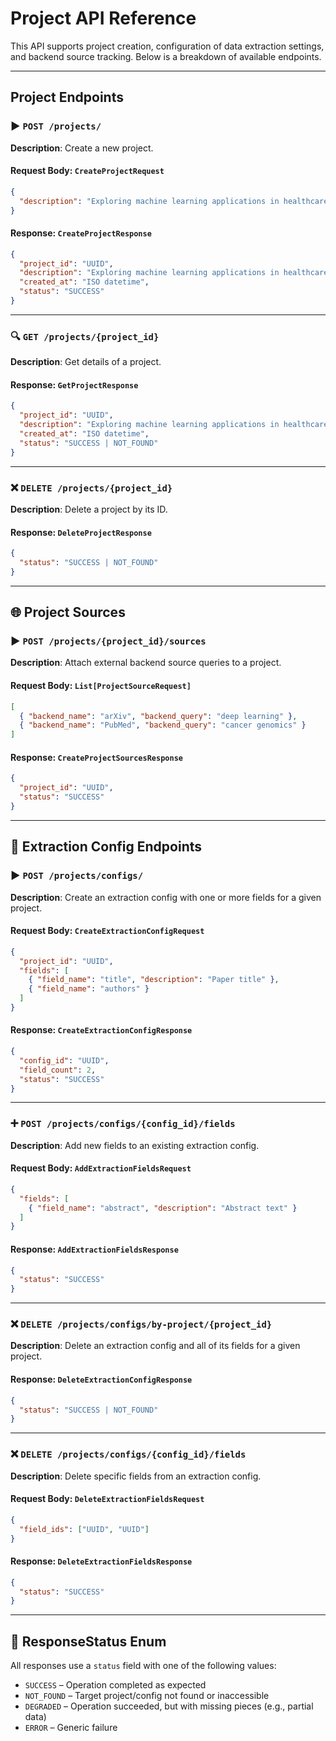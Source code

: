# Project API Reference

This API supports project creation, configuration of data extraction settings, and backend source tracking. Below is a breakdown of available endpoints.

---

## Project Endpoints

### ▶️ `POST /projects/`

**Description**: Create a new project.

#### Request Body: `CreateProjectRequest`

```json
{
  "description": "Exploring machine learning applications in healthcare"
}
```

#### Response: `CreateProjectResponse`

```json
{
  "project_id": "UUID",
  "description": "Exploring machine learning applications in healthcare",
  "created_at": "ISO datetime",
  "status": "SUCCESS"
}
```

---

### 🔍 `GET /projects/{project_id}`

**Description**: Get details of a project.

#### Response: `GetProjectResponse`

```json
{
  "project_id": "UUID",
  "description": "Exploring machine learning applications in healthcare",
  "created_at": "ISO datetime",
  "status": "SUCCESS | NOT_FOUND"
}
```

---

### ❌ `DELETE /projects/{project_id}`

**Description**: Delete a project by its ID.

#### Response: `DeleteProjectResponse`

```json
{
  "status": "SUCCESS | NOT_FOUND"
}
```

---

## 🌐 Project Sources

### ▶️ `POST /projects/{project_id}/sources`

**Description**: Attach external backend source queries to a project.

#### Request Body: `List[ProjectSourceRequest]`

```json
[
  { "backend_name": "arXiv", "backend_query": "deep learning" },
  { "backend_name": "PubMed", "backend_query": "cancer genomics" }
]
```

#### Response: `CreateProjectSourcesResponse`

```json
{
  "project_id": "UUID",
  "status": "SUCCESS"
}
```

---

## 🧪 Extraction Config Endpoints

### ▶️ `POST /projects/configs/`

**Description**: Create an extraction config with one or more fields for a given project.

#### Request Body: `CreateExtractionConfigRequest`

```json
{
  "project_id": "UUID",
  "fields": [
    { "field_name": "title", "description": "Paper title" },
    { "field_name": "authors" }
  ]
}
```

#### Response: `CreateExtractionConfigResponse`

```json
{
  "config_id": "UUID",
  "field_count": 2,
  "status": "SUCCESS"
}
```

---

### ➕ `POST /projects/configs/{config_id}/fields`

**Description**: Add new fields to an existing extraction config.

#### Request Body: `AddExtractionFieldsRequest`

```json
{
  "fields": [
    { "field_name": "abstract", "description": "Abstract text" }
  ]
}
```

#### Response: `AddExtractionFieldsResponse`

```json
{
  "status": "SUCCESS"
}
```

---

### ❌ `DELETE /projects/configs/by-project/{project_id}`

**Description**: Delete an extraction config and all of its fields for a given project.

#### Response: `DeleteExtractionConfigResponse`

```json
{
  "status": "SUCCESS | NOT_FOUND"
}
```

---

### ❌ `DELETE /projects/configs/{config_id}/fields`

**Description**: Delete specific fields from an extraction config.

#### Request Body: `DeleteExtractionFieldsRequest`

```json
{
  "field_ids": ["UUID", "UUID"]
}
```

#### Response: `DeleteExtractionFieldsResponse`

```json
{
  "status": "SUCCESS"
}
```

---

## 🧒 ResponseStatus Enum

All responses use a `status` field with one of the following values:

* `SUCCESS` – Operation completed as expected
* `NOT_FOUND` – Target project/config not found or inaccessible
* `DEGRADED` – Operation succeeded, but with missing pieces (e.g., partial data)
* `ERROR` – Generic failure